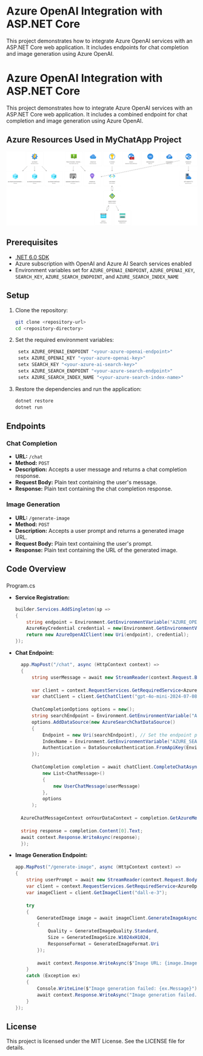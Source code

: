 # Azure OpenAI Integration with ASP.NET Core

This project demonstrates how to integrate Azure OpenAI services with an ASP.NET Core web application. It includes endpoints for chat completion and image generation using Azure OpenAI.

# Azure OpenAI Integration with ASP.NET Core

This project demonstrates how to integrate Azure OpenAI services with an ASP.NET Core web application. It includes a combined endpoint for chat completion and image generation using Azure OpenAI.

## Azure Resources Used in MyChatApp Project

![Azure Resources](./images/whoami.svg)

## Prerequisites

- [.NET 6.0 SDK](https://dotnet.microsoft.com/download/dotnet/6.0)
- Azure subscription with OpenAI and Azure AI Search services enabled
- Environment variables set for `AZURE_OPENAI_ENDPOINT`, `AZURE_OPENAI_KEY`, `SEARCH_KEY`, `AZURE_SEARCH_ENDPOINT`, and `AZURE_SEARCH_INDEX_NAME`

## Setup

1. Clone the repository:
   ```sh
   git clone <repository-url>
   cd <repository-directory>
   ```

2. Set the required environment variables:
   ```sh
    setx AZURE_OPENAI_ENDPOINT "<your-azure-openai-endpoint>"
    setx AZURE_OPENAI_KEY "<your-azure-openai-key>"
    setx SEARCH_KEY "<your-azure-ai-search-key>"
    setx AZURE_SEARCH_ENDPOINT "<your-azure-search-endpoint>"
    setx AZURE_SEARCH_INDEX_NAME "<your-azure-search-index-name>"
   ```

3. Restore the dependencies and run the application:
   ```sh
   dotnet restore
   dotnet run
   ```

## Endpoints

### Chat Completion

- **URL:** `/chat`
- **Method:** `POST`
- **Description:** Accepts a user message and returns a chat completion response.
- **Request Body:** Plain text containing the user's message.
- **Response:** Plain text containing the chat completion response.

### Image Generation

- **URL:** `/generate-image`
- **Method:** `POST`
- **Description:** Accepts a user prompt and returns a generated image URL.
- **Request Body:** Plain text containing the user's prompt.
- **Response:** Plain text containing the URL of the generated image.

## Code Overview

### 

Program.cs



- **Service Registration:**
  ```csharp
  builder.Services.AddSingleton(sp =>
  {
      string endpoint = Environment.GetEnvironmentVariable("AZURE_OPENAI_ENDPOINT");
      AzureKeyCredential credential = new(Environment.GetEnvironmentVariable("AZURE_OPENAI_KEY"));
      return new AzureOpenAIClient(new Uri(endpoint), credential);
  });
  ```

- **Chat Endpoint:**
  ```csharp
    app.MapPost("/chat", async (HttpContext context) =>
    {
        string userMessage = await new StreamReader(context.Request.Body).ReadToEndAsync();

        var client = context.RequestServices.GetRequiredService<AzureOpenAIClient>();
        var chatClient = client.GetChatClient("gpt-4o-mini-2024-07-08"); // Replace with your desired deployment

        ChatCompletionOptions options = new();
        string searchEndpoint = Environment.GetEnvironmentVariable("AZURE_SEARCH_ENDPOINT");
        options.AddDataSource(new AzureSearchChatDataSource()
        {
            Endpoint = new Uri(searchEndpoint), // Set the endpoint property
            IndexName = Environment.GetEnvironmentVariable("AZURE_SEARCH_INDEX_NAME"), // Replace with your Azure AI Search index name
            Authentication = DataSourceAuthentication.FromApiKey(Environment.GetEnvironmentVariable("SEARCH_KEY")) // Replace with your Azure AI Search admin key
        });

        ChatCompletion completion = await chatClient.CompleteChatAsync(
            new List<ChatMessage>()
            {
                new UserChatMessage(userMessage)
            },
            options
        );

    AzureChatMessageContext onYourDataContext = completion.GetAzureMessageContext();

    string response = completion.Content[0].Text;
    await context.Response.WriteAsync(response);
    });
  ```

- **Image Generation Endpoint:**
  ```csharp
  app.MapPost("/generate-image", async (HttpContext context) =>
  {
      string userPrompt = await new StreamReader(context.Request.Body).ReadToEndAsync();
      var client = context.RequestServices.GetRequiredService<AzureOpenAIClient>();
      var imageClient = client.GetImageClient("dall-e-3");

      try
      {
          GeneratedImage image = await imageClient.GenerateImageAsync(userPrompt, new()
          {
              Quality = GeneratedImageQuality.Standard,
              Size = GeneratedImageSize.W1024xH1024,
              ResponseFormat = GeneratedImageFormat.Uri
          });

          await context.Response.WriteAsync($"Image URL: {image.ImageUri}");
      }
      catch (Exception ex)
      {
          Console.WriteLine($"Image generation failed: {ex.Message}");
          await context.Response.WriteAsync("Image generation failed.");
      }
  });
  ```

## License

This project is licensed under the MIT License. See the LICENSE file for details.